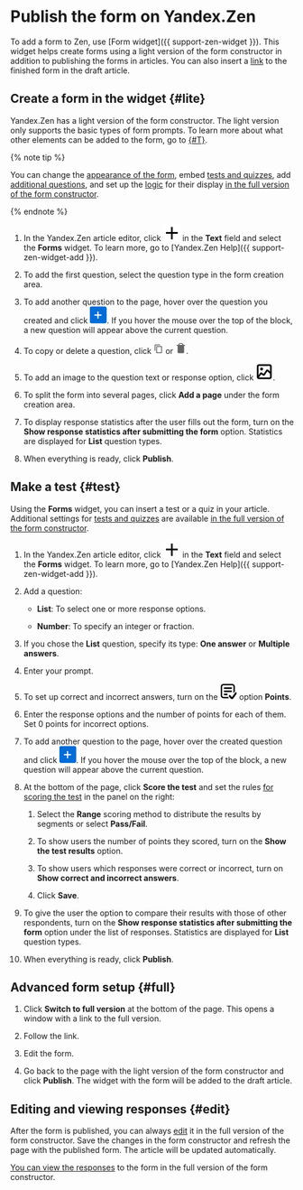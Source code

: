 # Publish the form on Yandex.Zen

To add a form to Zen, use [Form widget]({{ support-zen-widget }}). This widget helps create forms using a light version of the form constructor in addition to publishing the forms in articles. You can also insert a [link](publish.md) to the finished form in the draft article.

## Create a form in the widget {#lite}

Yandex.Zen has a light version of the form constructor. The light version only supports the basic types of form prompts. To learn more about what other elements can be added to the form, go to [{#T}](blocks-ref/blocks-reference.md).

{% note tip %}

You can change the [appearance of the form](appearance.md), embed [tests and quizzes](tests.md), add [additional questions](add-questions.md), and set up the [logic](send-condition.md) for their display [in the full version of the form constructor](#full).

{% endnote %}

1. In the Yandex.Zen article editor, click ![](../_assets/forms/zen-add-source-icon.png) in the **Text** field and select the **Forms** widget. To learn more, go to [Yandex.Zen Help]({{ support-zen-widget-add }}).

1. To add the first question, select the question type in the form creation area.

1. To add another question to the page, hover over the question you created and click ![](../_assets/forms/add-block.png). If you hover the mouse over the top of the block, a new question will appear above the current question.

1. To copy or delete a question, click ![](../_assets/forms/icon-copy.png) or ![](../_assets/forms/remove.png).

1. To add an image to the question text or response option, click ![](../_assets/forms/lite-image.png).

1. To split the form into several pages, click **Add a page** under the form creation area.

1. To display response statistics after the user fills out the form, turn on the **Show response statistics after submitting the form** option. Statistics are displayed for **List** question types.

1. When everything is ready, click **Publish**.

## Make a test {#test}

Using the **Forms** widget, you can insert a test or a quiz in your article. Additional settings for [tests and quizzes](tests.md) are available [in the full version of the form constructor](#full).

1. In the Yandex.Zen article editor, click ![](../_assets/forms/zen-add-source-icon.png) in the **Text** field and select the **Forms** widget. To learn more, go to [Yandex.Zen Help]({{ support-zen-widget-add }}).

1. Add a question:

    - **List**: To select one or more response options.

    - **Number**: To specify an integer or fraction.

1. If you chose the **List** question, specify its type: **One answer** or **Multiple answers**.

1. Enter your prompt.

1. To set up correct and incorrect answers, turn on the ![](../_assets/forms/lite-test.png) option **Points**.

1. Enter the response options and the number of points for each of them. Set 0 points for incorrect options.

1. To add another question to the page, hover over the created question and click ![](../_assets/forms/add-block.png). If you hover the mouse over the top of the block, a new question will appear above the current question.

1. At the bottom of the page, click **Score the test** and set the rules [for scoring the test](tests.md#test-result) in the panel on the right:

    1. Select the **Range** scoring method to distribute the results by segments or select **Pass/Fail**.

    1. To show users the number of points they scored, turn on the **Show the test results** option.

    1. To show users which responses were correct or incorrect, turn on **Show correct and incorrect answers**.

    1. Click **Save**.

1. To give the user the option to compare their results with those of other respondents, turn on the **Show response statistics after submitting the form** option under the list of responses. Statistics are displayed for **List** question types.

1. When everything is ready, click **Publish**.

## Advanced form setup {#full}

1. Click **Switch to full version** at the bottom of the page. This opens a window with a link to the full version.

1. Follow the link.

1. Edit the form.

1. Go back to the page with the light version of the form constructor and click **Publish**. The widget with the form will be added to the draft article.

## Editing and viewing responses {#edit}

After the form is published, you can always [edit](forms-settings.md#section_kwd_p5b_tbb) it in the full version of the form constructor. Save the changes in the form constructor and refresh the page with the published form. The article will be updated automatically.

[You can view the responses](answers.md) to the form in the full version of the form constructor.

